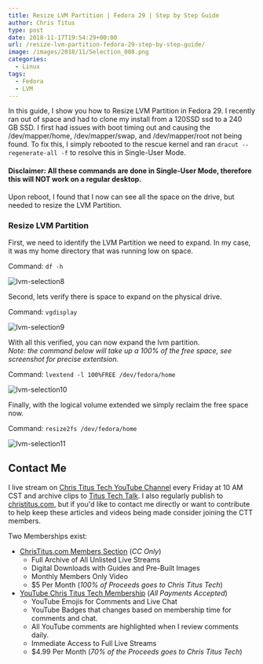 ```yaml
---
title: Resize LVM Partition | Fedora 29 | Step by Step Guide
author: Chris Titus
type: post
date: 2018-11-17T19:54:29+00:00
url: /resize-lvm-partition-fedora-29-step-by-step-guide/
image: /images/2018/11/Selection_008.png
categories:
  - Linux
tags:
  - Fedora
  - LVM
---
```

In this guide, I show you how to Resize LVM Partition in Fedora 29. I recently ran out of space and had to clone my install from a 120SSD ssd to a 240 GB SSD. <!--more-->I first had issues with boot timing out and causing the /dev/mapper/home, /dev/mapper/swap, and /dev/mapper/root not being found. To fix this, I simply rebooted to the rescue kernel and ran `dracut --regenerate-all -f` to resolve this in Single-User Mode.

#### Disclaimer: All these commands are done in Single-User Mode, therefore this will NOT work on a regular desktop.

Upon reboot, I found that I now can see all the space on the drive, but needed to resize the LVM Partition.

### Resize LVM Partition

First, we need to identify the LVM Partition we need to expand. In my case, it was my home directory that was running low on space.
  
Command: `df -h`

![lvm-selection8](/images/2018/11/Selection_008-300x111.png)

Second, lets verify there is space to expand on the physical drive.
  
Command: `vgdisplay`

![lvm-selection9](/images/2018/11/Selection_009.png)

With all this verified, you can now expand the lvm partition.  
_Note: the command below will take up a 100% of the free space, see screenshot for precise extentsion._
  
Command: `lvextend -l 100%FREE /dev/fedora/home`

![lvm-selection10](/images/2018/11/Selection_010.png)

Finally, with the logical volume extended we simply reclaim the free space now.
  
Command: `resize2fs /dev/fedora/home`

![lvm-selection11](/images/2018/11/Selection_011.png)

## Contact Me

I live stream on [Chris Titus Tech YouTube Channel][1] every Friday at 10 AM CST and archive clips to [Titus Tech Talk][2]. I also regularly publish to [christitus.com][3], but if you'd like to contact me directly or want to contribute to help keep these articles and videos being made consider joining the CTT members. 

Two Memberships exist:
- [ChrisTitus.com Members Section][4] (_CC Only_)
  - Full Archive of All Unlisted Live Streams
  - Digital Downloads with Guides and Pre-Built Images
  - Monthly Members Only Video
  - $5 Per Month (_100% of Proceeds goes to Chris Titus Tech_)
- [YouTube Chris Titus Tech Membership][5] (_All Payments Accepted_)
  - YouTube Emojis for Comments and Live Chat
  - YouTube Badges that changes based on membership time for comments and chat.
  - All YouTube comments are highlighted when I review comments daily. 
  - Immediate Access to Full Live Streams
  - $4.99 Per Month (_70% of the Proceeds goes to Chris Titus Tech_)

 [1]: https://www.youtube.com/c/ChrisTitusTech
 [2]: https://www.youtube.com/c/ChrisTitusTechStreams
 [3]: https://christitus.com/
 [4]: https://portal.christitus.com
 [5]: https://links.christitus.com/join
